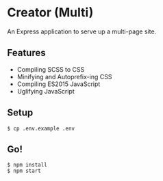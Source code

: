 # Creator (Multi)

An Express application to serve up a multi-page site.

## Features

- Compiling SCSS to CSS
- Minifying and Autoprefix-ing CSS
- Compiling ES2015 JavaScript
- Uglifying JavaScript

## Setup

```shell
$ cp .env.example .env
```

## Go!

```shell
$ npm install
$ npm start
```
